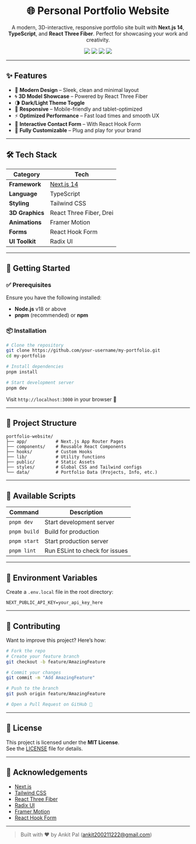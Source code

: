 
<h1 align="center">🌐 Personal Portfolio Website</h1>
<p align="center">
  A modern, 3D-interactive, responsive portfolio site built with <strong>Next.js 14</strong>, <strong>TypeScript</strong>, and <strong>React Three Fiber</strong>. Perfect for showcasing your work and creativity.
</p>

<p align="center">
  <img src="https://img.shields.io/badge/Next.js-v14-blue?logo=nextdotjs" />
  <img src="https://img.shields.io/badge/TypeScript-Strict-blue?logo=typescript" />
  <img src="https://img.shields.io/badge/TailwindCSS-3.0-brightgreen?logo=tailwindcss" />
  <img src="https://img.shields.io/badge/React--Three--Fiber-3D-orange?logo=three.js" />
</p>

---

## ✨ Features

- 🚀 **Modern Design** – Sleek, clean and minimal layout
- 🌀 **3D Model Showcase** – Powered by React Three Fiber
- 🌗 **Dark/Light Theme Toggle**
- 📱 **Responsive** – Mobile-friendly and tablet-optimized
- ⚡ **Optimized Performance** – Fast load times and smooth UX
- 💬 **Interactive Contact Form** – With React Hook Form
- 🎯 **Fully Customizable** – Plug and play for your brand

---

## 🛠️ Tech Stack

| Category        | Tech                     |
|----------------|--------------------------|
| **Framework**   | [Next.js 14](https://nextjs.org/) |
| **Language**    | TypeScript               |
| **Styling**     | Tailwind CSS             |
| **3D Graphics** | React Three Fiber, Drei  |
| **Animations**  | Framer Motion            |
| **Forms**       | React Hook Form          |
| **UI Toolkit**  | Radix UI                 |

---

## 🚀 Getting Started

### ✅ Prerequisites

Ensure you have the following installed:
- **Node.js** v18 or above
- **pnpm** (recommended) or **npm**

### 📦 Installation

```bash
# Clone the repository
git clone https://github.com/your-username/my-portfolio.git
cd my-portfolio

# Install dependencies
pnpm install

# Start development server
pnpm dev
```

Visit `http://localhost:3000` in your browser 🚀

---

## 📁 Project Structure

```
portfolio-website/
├── app/           # Next.js App Router Pages
├── components/    # Reusable React Components
├── hooks/         # Custom Hooks
├── lib/           # Utility functions
├── public/        # Static Assets
├── styles/        # Global CSS and Tailwind configs
└── data/          # Portfolio Data (Projects, Info, etc.)
```

---

## 🧪 Available Scripts

| Command         | Description                          |
|----------------|--------------------------------------|
| `pnpm dev`      | Start development server             |
| `pnpm build`    | Build for production                 |
| `pnpm start`    | Start production server              |
| `pnpm lint`     | Run ESLint to check for issues       |

---

## 🔐 Environment Variables

Create a `.env.local` file in the root directory:

```env
NEXT_PUBLIC_API_KEY=your_api_key_here
```

---

## 🤝 Contributing

Want to improve this project? Here’s how:

```bash
# Fork the repo
# Create your feature branch
git checkout -b feature/AmazingFeature

# Commit your changes
git commit -m "Add AmazingFeature"

# Push to the branch
git push origin feature/AmazingFeature

# Open a Pull Request on GitHub 🚀
```

---

## 📄 License

This project is licensed under the **MIT License**.  
See the [LICENSE](./LICENSE) file for details.

---

## 🙏 Acknowledgements

- [Next.js](https://nextjs.org/)
- [Tailwind CSS](https://tailwindcss.com/)
- [React Three Fiber](https://docs.pmnd.rs/react-three-fiber/)
- [Radix UI](https://www.radix-ui.com/)
- [Framer Motion](https://www.framer.com/motion/)
- [React Hook Form](https://react-hook-form.com/)

---

> Built with ❤️ by Ankit Pal (ankit200211222@gmail.com)
